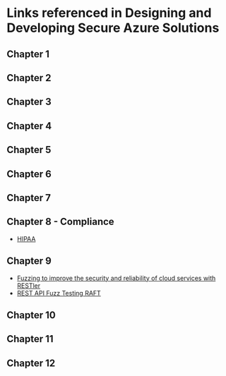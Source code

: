 # Links referenced in Designing and Developing Secure Azure Solutions

## Chapter 1

## Chapter 2

## Chapter 3

## Chapter 4

## Chapter 5

## Chapter 6


## Chapter 7


## Chapter 8 - Compliance
- [HIPAA](https://www.cdc.gov/phlp/publications/topic/hipaa.html)

## Chapter 9
- [Fuzzing to improve the security and reliability of cloud services with RESTler](https://www.youtube.com/watch?v=FYmiPoRwEbE)
- [REST API Fuzz Testing RAFT](https://github.com/microsoft/rest-api-fuzz-testing)

## Chapter 10



## Chapter 11

## Chapter 12
